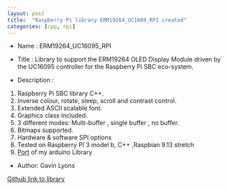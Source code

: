```yaml
---
layout: post
title:  "Raspberry Pi library ERM19264_UC1609_RPI created"
categories: [cpp, rpi]
---
```


* Name : ERM19264_UC16095_RPI
* Title : Library to support the ERM19264 OLED Display Module driven by the UC16095 controller for the Raspberry Pi  SBC eco-system.

* Description : 

1. Raspberry Pi SBC library C++.     
2. Inverse colour, rotate, sleep, scroll and contrast control. 
3. Extended ASCII scalable font. 
4. Graphics class included.
5. 3 different modes: Multi-buffer , single buffer , no buffer.
6. Bitmaps supported.
7. Hardware & software SPI options
8. Tested on Raspberry PI 3 model b, C++ ,Raspbian 9.13 stretch
9.  [Port](https://github.com/gavinlyonsrepo/ERM19264_UC1609) of my arduino Library

* Author: Gavin Lyons

[Github link to library](https://github.com/gavinlyonsrepo/ERM19264_UC1609_RPI)



